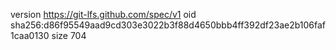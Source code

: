 version https://git-lfs.github.com/spec/v1
oid sha256:d86f95549aad9cd303e3022b3f88d4650bbb4ff392df23ae2b106faf1caa0130
size 704
